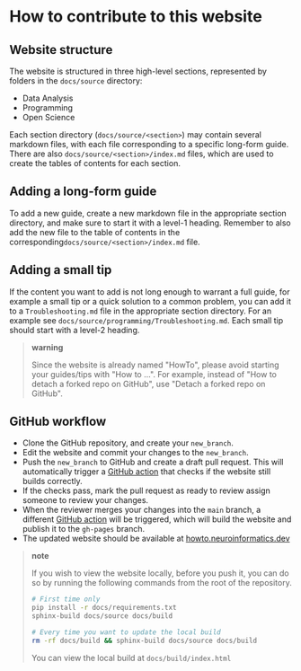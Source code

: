# How to contribute to this website

## Website structure
The website is structured in three high-level sections, represented by folders in the `docs/source` directory:
- Data Analysis
- Programming
- Open Science

Each section directory (`docs/source/<section>`) may contain several markdown files, with each file corresponding to a specific long-form guide. There are also `docs/source/<section>/index.md` files, which are used to create the tables of contents for each section.

## Adding a long-form guide
To add a new guide, create a new markdown file in the appropriate section directory, and make sure to start it with a level-1 heading. Remember to also add the new file to the table of contents in the corresponding`docs/source/<section>/index.md` file.

## Adding a small tip
If the content you want to add is not long enough to warrant a full guide, for example a small tip or a quick solution to a common problem, you can add it to a `Troubleshooting.md` file in the appropriate section directory. For an example see `docs/source/programming/Troubleshooting.md`. Each small tip should start with a level-2 heading.

> **warning**
> 
> Since the website is already named "HowTo", please avoid starting your guides/tips with "How to ...".
> For example, instead of "How to detach a forked repo on GitHub", use "Detach a forked repo on GitHub".
  
## GitHub workflow
* Clone the GitHub repository, and create your `new_branch`.
* Edit the website and commit your changes to the `new_branch`.
* Push the `new_branch` to GitHub and create a draft pull request. This will automatically trigger a [GitHub action](https://github.com/neuroinformatics-unit/actions/tree/main/build_sphinx_docs) that checks if the website still builds correctly.
* If the checks pass, mark the pull request as ready to review assign someone to review your changes. 
* When the reviewer merges your changes into the `main` branch, a different [GitHub action](https://github.com/neuroinformatics-unit/actions/tree/main/deploy_sphinx_docs) will be triggered, which will build the website and publish it to the `gh-pages` branch.
* The updated website should be available at [howto.neuroinformatics.dev](https://howto.neuroinformatics.dev)

> **note**
> 
> If you wish to view the website locally, before you push it, you can do so by running the following commands from the root of the repository.
> ```bash
> # First time only
> pip install -r docs/requirements.txt
> sphinx-build docs/source docs/build
>
> # Every time you want to update the local build
> rm -rf docs/build && sphinx-build docs/source docs/build
>```
>You can view the local build at `docs/build/index.html`
